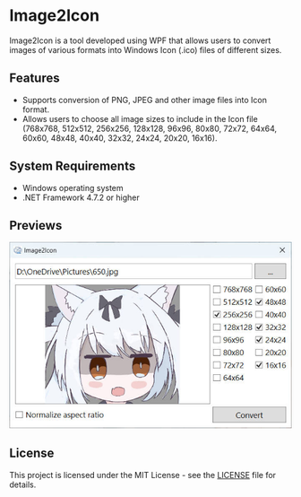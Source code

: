 ﻿# Image2Icon

Image2Icon is a tool developed using WPF that allows users to convert images of various formats into Windows Icon (.ico) files of different sizes.

## Features

- Supports conversion of PNG, JPEG and other image files into Icon format.
- Allows users to choose all image sizes to include in the Icon file (768x768, 512x512, 256x256, 128x128, 96x96, 80x80, 72x72, 64x64, 60x60, 48x48, 40x40, 32x32, 24x24, 20x20, 16x16).

## System Requirements

- Windows operating system
- .NET Framework 4.7.2 or higher

## Previews

![Preview1](Previews/Preview1.jpg)

## License

This project is licensed under the MIT License - see the [LICENSE](LICENSE.md) file for details.
